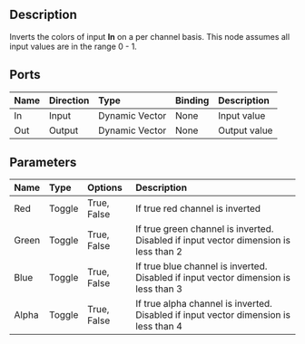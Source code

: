 ## Description

Inverts the colors of input **In** on a per channel basis. This node assumes all input values are in the range 0 - 1.

## Ports

| Name        | Direction           | Type  | Binding | Description |
|:------------ |:-------------|:-----|:---|:---|
| In      | Input | Dynamic Vector | None | Input value |
| Out | Output      |    Dynamic Vector | None | Output value |

## Parameters

| Name        | Type           | Options  | Description |
|:------------ |:-------------|:-----|:---|
| Red      | Toggle | True, False | If true red channel is inverted |
| Green     | Toggle | True, False | If true green channel is inverted. Disabled if input vector dimension is less than 2 |
| Blue     | Toggle | True, False | If true blue channel is inverted. Disabled if input vector dimension is less than 3 |
| Alpha     | Toggle | True, False | If true alpha channel is inverted. Disabled if input vector dimension is less than 4 |